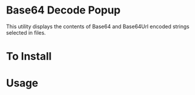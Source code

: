 # Base64 Decode Popup
This utility displays the contents of Base64 and Base64Url encoded strings
selected in files.

# To Install

# Usage